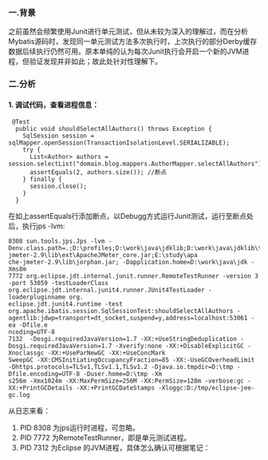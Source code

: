 ### 一.背景
之前虽然会频繁使用Junit进行单元测试，但从未较为深入的理解过，而在分析Mybatis源码时，发现同一单元测试方法多次执行时，上次执行的部分Derby缓存数据后续执行仍然可用。原本单纯的认为每次Junit执行会开启一个新的JVM进程，但验证发现并非如此；故此处针对性理解下。

### 二.分析
#### 1. 调试代码，查看进程信息：
```language
 @Test
  public void shouldSelectAllAuthors() throws Exception {
    SqlSession session = sqlMapper.openSession(TransactionIsolationLevel.SERIALIZABLE);
    try {
      List<Author> authors = session.selectList("domain.blog.mappers.AuthorMapper.selectAllAuthors");
      assertEquals(2, authors.size()); //断点
    } finally {
      session.close();
    }
  }
```
在如上assertEquals行添加断点，以Debugg方式运行Junit测试，运行至断点处后，执行jps -lvm:
```language
8308 sun.tools.jps.Jps -lvm -Denv.class.path=.;D:\profiles;D:\work\java\jdklib;D:\work\java\jdklib\tools.jar;E:\study\apache-jmeter-2.9\lib\ext\ApacheJMeter_core.jar;E:\study\apa
che-jmeter-2.9\lib\jorphan.jar; -Dapplication.home=D:\work\java\jdk -Xms8m
7772 org.eclipse.jdt.internal.junit.runner.RemoteTestRunner -version 3 -port 53059 -testLoaderClass org.eclipse.jdt.internal.junit4.runner.JUnit4TestLoader -loaderpluginname org.
eclipse.jdt.junit4.runtime -test org.apache.ibatis.session.SqlSessionTest:shouldSelectAllAuthors -agentlib:jdwp=transport=dt_socket,suspend=y,address=localhost:53061 -ea -Dfile.e
ncoding=UTF-8
7132  -Dosgi.requiredJavaVersion=1.7 -XX:+UseStringDeduplication -Dosgi.requiredJavaVersion=1.7 -Xverify:none -XX:+DisableExplicitGC -Xnoclassgc -XX:+UseParNewGC -XX:+UseConcMark
SweepGC -XX:CMSInitiatingOccupancyFraction=85 -XX:-UseGCOverheadLimit -Dhttps.protocols=TLSv1,TLSv1.1,TLSv1.2 -Djava.io.tmpdir=D:\tmp -Dfile.encoding=UTF-8 -Duser.home=D:\tmp -Xm
s256m -Xmx1024m -XX:MaxPermSize=256M -XX:PermSize=128m -verbose:gc -XX:+PrintGCDetails -XX:+PrintGCDateStamps -Xloggc:D:/tmp/eclipse-jee-gc.log
```
从日志来看：
1. PID 8308 为jps运行时进程，可忽略。
2. PID 7772 为RemoteTestRunner，即是单元测试进程。
3. PID 7312 为Eclipse 的JVM进程，具体怎么确认可根据笔记：
